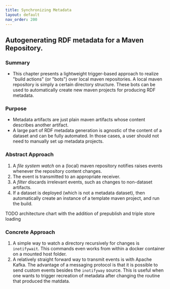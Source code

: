 ```yaml
---
title: Synchronizing Metadata
layout: default
nav_order: 200
---
```


## Autogenerating RDF metadata for a Maven Repository.

### Summary

* This chapter presents a lightweight trigger-based approach to realize "build actions" (or "bots") over local maven repositories. A local maven repository is simply a certain directory structure.
  These bots can be used to automatically create new maven projects for producing RDF metadata.

### Purpose

* Metadata artifacts are just plain maven artifacts whose content describes another artifact.
* A large part of RDF metadata generation is agnostic of the content of a dataset and can be fully automated. In those cases, a user should not need to manually set up metadata projects.

### Abstract Approach

1. A *file system watch* on a (local) maven repository notifies raises events whenever the repository content changes.
2. The event is transmitted to an appropriate receiver.
3. A *filter* discards irrelevant events, such as changes to non-dataset artifacts.
4. If a dataset is deployed (which is not a metadata dataset), then automatically create an instance of a template maven project, and run the build.

TODO architecture chart with the addition of prepublish and triple store loading


### Concrete Approach

1. A simple way to watch a directory recursively for changes is `inotifywait`. This commands even works from within a docker container on a mounted host folder.
2. A relatively straight forward way to transmit events is with Apache Kafka. The advantage of a messaging protocol is that it is possible to send custom events besides the `inotifyway` source.
   This is useful when one wants to trigger recreation of metadata after changing the routine that produced the matdata.


